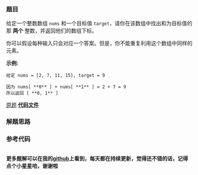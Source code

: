 ### 题目
给定一个整数数组 `nums` 和一个目标值 `target`，请你在该数组中找出和为目标值的那  **两个**  整数，并返回他们的数组下标。

你可以假设每种输入只会对应一个答案。但是，你不能重复利用这个数组中同样的元素。

**示例:**

    
    
    给定 nums = [2, 7, 11, 15], target = 9
    
    因为 nums[ **0** ] + nums[ **1** ] = 2 + 7 = 9
    所以返回 [ **0, 1** ]
    

[原题](https://leetcode-cn.com/problems/two-sum/)    **[代码文件]()**


### 解题思路




### 参考代码

```go


```




**更多题解可以在我的[github](https://github.com/LZH139/leetcode_Go)上看到，每天都在持续更新，觉得还不错的话，记得点个小星星哈，谢谢啦**
